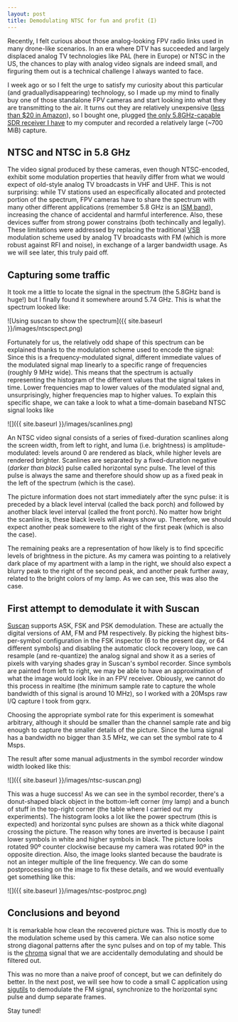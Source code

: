 ```yaml
---
layout: post
title: Demodulating NTSC for fun and profit (I)
---
```


Recently, I felt curious about those analog-looking FPV radio links used in many drone-like scenarios. In an era where DTV has succeeded and largely displaced analog TV technologies like PAL (here in Europe) or NTSC in the US, the chances to play with analog video signals are indeed small, and firguring them out is a technical challenge I always wanted to face.

I week ago or so I felt the urge to satisfy my curiosity about this particular (and graduallydisappearing) technology, so I made up my mind to finally buy one of those standalone FPV cameras and start looking into what they are transmitting to the air. It turns out they are relatively unexpensive ([less than $20 in Amazon](https://www.amazon.com/s/ref=nb_sb_ss_c_1_10?url=search-alias%3Daps&field-keywords=fpv+camera&sprefix=fpv+camera%2Caps%2C299&crid=LXQGS4PWNU0A)), so I bought one, plugged [the only 5.8GHz-capable SDR receiver I have](https://greatscottgadgets.com/hackrf/) to my computer and recorded a relatively large (~700 MiB) capture.

## NTSC and NTSC in 5.8 GHz
The video signal produced by these cameras, even though NTSC-encoded, exhibit some modulation properties that heavily differ from what we would expect of old-style analog TV broadcasts in VHF and UHF. This is not surprising: while TV stations used an especifically allocated and protected portion of the spectrum, FPV cameras have to share the spectrum with many other different applications (remember 5.8 GHz is an [ISM band](https://en.wikipedia.org/wiki/ISM_band)), increasing the chance of accidental and harmful interference. Also, these devices suffer from strong power constrains (both techincally and legally). These limitations were addressed by replacing the traditional [VSB](https://en.wikipedia.org/wiki/Single-sideband_modulation#Vestigial_sideband_(VSB)) modulation scheme used by analog TV broadcasts with FM (which is more robust against RFI and noise), in exchange of a larger bandwidth usage. As we will see later, this truly paid off.


## Capturing some traffic
It took me a little to locate the signal in the spectrum (the 5.8GHz band is huge!) but I finally found it somewhere around 5.74 GHz. This is what the spectrum looked like:

![Using suscan to show the spectrum]({{ site.baseurl }}/images/ntscspect.png) 

Fortunately for us, the relatively odd shape of this spectrum can be explained thanks to the modulation scheme used to encode the signal: Since this is a frequency-modulated signal, different immediate values of the modulated signal map linearly to a specific range of frequencies (roughly 9 MHz wide). This means that the spectrum is actually representing the histogram of the different values that the signal takes in time. Lower frequencies map to lower values of the modulated signal and, unsurprisingly, higher frequencies map to higher values. To explain this specific shape, we can take a look to what a time-domain baseband NTSC signal looks like

![]({{ site.baseurl }}/images/scanlines.png) 

An NTSC video signal consists of a series of fixed-duration scanlines along the screen width, from left to right, and luma (i.e. brightness) is amplitude-modulated: levels around 0 are rendered as black, while higher levels are rendered brighter. Scanlines are separated by a fixed-duration negative (_darker than black_) pulse called horizontal sync pulse. The level of this pulse is always the same and therefore should show up as a fixed peak in the left of the spectrum (which is the case).

The picture information does not start immediately after the sync pulse: it is preceded by a black level interval (called the back porch) and followed by another black level interval (called the front porch). No matter how bright the scanline is, these black levels will always show up. Therefore, we should expect another peak somewere to the right of the first peak (which is also the case).

The remaining peaks are a representation of how likely is to find spcecific levels of brightness in the picture. As my camera was pointing to a relatively dark place of my apartment with a lamp in the right, we should also expect a blurry peak to the right of the second peak, and another peak further away, related to the bright colors of my lamp. As we can see, this was also the case.


## First attempt to demodulate it with Suscan
[Suscan](https://github.com/BatchDrake/suscan) supports ASK, FSK and PSK demodulation. These are actually the digital versions of AM, FM and PM respectively. By picking the highest bits-per-symbol configuration in the FSK inspector (6 to the present day, or 64 different symbols) and disabling the automatic clock recovery loop, we can resample (and re-quantize) the analog signal and show it as a series of pixels with varying shades gray in Suscan's symbol recorder. Since symbols are painted from left to right, we may be able to have an approximation of what the image would look like in an FPV receiver. Obiously, we cannot do this process in realtime (the minimum sample rate to capture the whole bandwidth of this signal is around 10 MHz), so I worked with a 20Msps raw I/Q capture I took from gqrx. 

Choosing the appropriate symbol rate for this experiment is somewhat arbitrary, although it should be smaller than the channel sample rate and big enough to capture the smaller details of the picture. Since the luma signal has a bandwidth no bigger than 3.5 MHz, we can set the symbol rate to 4 Msps.

The result after some manual adjustments in the symbol recorder window width looked like this:

![]({{ site.baseurl }}/images/ntsc-suscan.png) 

This was a huge success! As we can see in the symbol recorder, there's a donut-shaped black object in the bottom-left corner (my lamp) and a bunch of stuff in the top-right corner (the table where I carried out my experiments). The histogram looks a lot like the power spectrum (this is expected) and horizontal sync pulses are shown as a thick white diagonal crossing the picture. The reason why tones are inverted is because I paint lower symbols in white and higher symbols in black. The picture looks rotated 90º counter clockwise because my camera was rotated 90º in the opposite direction. Also, the image looks slanted because the baudrate is not an integer multiple of the line frequency.  We can do some postprocessing on the image to fix these details, and we would eventually get something like this:

![]({{ site.baseurl }}/images/ntsc-postproc.png) 

## Conclusions and beyond
It is remarkable how clean the recovered picture was. This is mostly due to the modulation scheme used by this camera. We can also notice some strong diagonal patterns after the sync pulses and on top of my table. This is the [chroma](https://en.wikipedia.org/wiki/Chrominance) signal that we are accidentally demodulating and should be filtered out. 

 This was no more than a naive proof of concept, but we can definitely do better. In the next post, we will see how to code a small C application using [sigutils](https://github.com/BatchDrake/sigutils) to demodulate the FM signal, synchronize to the horizontal sync pulse and dump separate frames.

Stay tuned!


